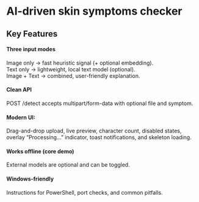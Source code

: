 # AI-driven skin symptoms checker
## Key Features
#### Three input modes
Image only → fast heuristic signal (+ optional embedding).                                                                
Text only → lightweight, local text model (optional).                                                          
Image + Text → combined, user-friendly explanation.

#### Clean API 
POST /detect accepts multipart/form-data with optional file and symptom.
#### Modern UI: 
Drag-and-drop upload, live preview, character count, disabled states, overlay “Processing…” indicator, toast notifications, and skeleton loading.
#### Works offline (core demo)
External models are optional and can be toggled.
#### Windows-friendly
Instructions for PowerShell, port checks, and common pitfalls.
